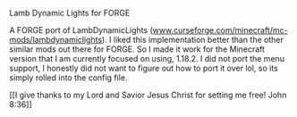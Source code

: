 Lamb Dynamic Lights for FORGE

A FORGE port of LambDynamicLights (www.curseforge.com/minecraft/mc-mods/lambdynamiclights).
I liked this implementation better than the other similar mods out there for FORGE. So I made it work
for the Minecraft version that I am currently focused on using, 1.18.2. I did not port the menu support,
I honestly did not want to figure out how to port it over lol, so its simply rolled into the config file.

[[I give thanks to my Lord and Savior Jesus Christ for setting me free! John 8:36]]